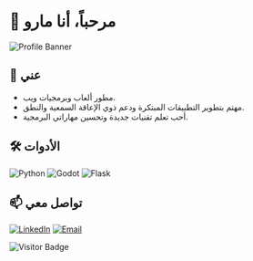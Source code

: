 # 👋 مرحباً، أنا مارو

![Profile Banner](https://your-image-link.com/banner.png)

## 🔹 عني
- مطور ألعاب وبرمجيات ويب.
- مهتم بتطوير التطبيقات المبتكرة ودعم ذوي الإعاقة السمعية والنطق.
- أحب تعلم تقنيات جديدة وتحسين مهاراتي البرمجية.

## 🛠️ الأدوات
![Python](https://img.shields.io/badge/Python-3776AB?style=for-the-badge&logo=python&logoColor=white)
![Godot](https://img.shields.io/badge/Godot-478CBF?style=for-the-badge&logo=godot-engine&logoColor=white)
![Flask](https://img.shields.io/badge/Flask-000000?style=for-the-badge&logo=flask&logoColor=white)

## 📫 تواصل معي
[![LinkedIn](https://img.shields.io/badge/LinkedIn-0A66C2?style=for-the-badge&logo=linkedin&logoColor=white)](https://www.linkedin.com/in/your-profile)
[![Email](https://img.shields.io/badge/Email-D14836?style=for-the-badge&logo=gmail&logoColor=white)](mailto:your-email@gmail.com)

![Visitor Badge](https://visitor-badge.laobi.icu/badge?page_id=kingmarw.kingmarw)
